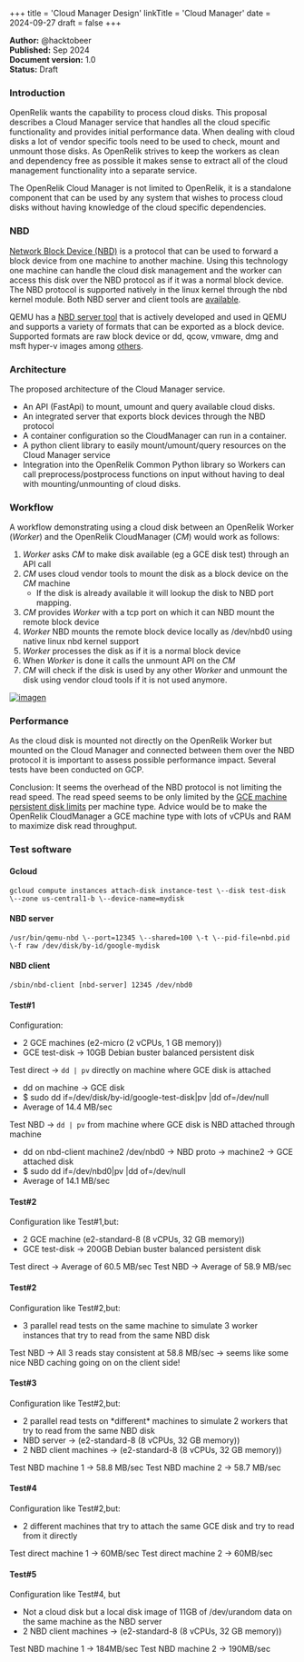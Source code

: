 +++
title = 'Cloud Manager Design'
linkTitle = 'Cloud Manager'
date = 2024-09-27
draft = false
+++

**Author:** @hacktobeer <br>
**Published:** Sep 2024 <br>
**Document version:** 1.0 <br>
**Status:** Draft <br>

### Introduction

OpenRelik wants the capability to process cloud disks. This proposal describes a Cloud Manager service that handles all the cloud specific functionality and provides initial performance data. When dealing with cloud disks a lot of vendor specific tools need to be used to check, mount and unmount those disks. As OpenRelik strives to keep the workers as clean and dependency free as possible it makes sense to extract all of the cloud management functionality into a separate service.

The OpenRelik Cloud Manager is not limited to OpenRelik, it is a standalone component that can be used by any system that wishes to process cloud disks without having knowledge of the cloud specific dependencies.

### NBD

[Network Block Device (NBD)](https://en.wikipedia.org/wiki/Network_block_device) is a protocol that can be used to forward a block device from one machine to another machine. Using this technology one machine can handle the cloud disk management and the worker can access this disk over the NBD protocol as if it was a normal block device. The NBD protocol is supported natively in the linux kernel through the nbd kernel module. Both NBD server and client tools are [available](https://github.com/NetworkBlockDevice/nbd).

QEMU has a [NBD server tool](https://www.qemu.org/docs/master/tools/qemu-nbd.html) that is actively developed and used in QEMU and supports a variety of formats that can be exported as a block device. Supported formats are raw block device or dd, qcow, vmware, dmg and msft hyper-v images among [others](https://docs.redhat.com/en/documentation/red_hat_enterprise_linux/7/html/virtualization_deployment_and_administration_guide/sect-using_qemu_img-supported_qemu_img_formats#sect-Using_qemu_img-Supported_qemu_img_formats).

### Architecture

The proposed architecture of the Cloud Manager service.

* An API (FastApi) to mount, umount and query available cloud disks.
* An integrated server that exports block devices through the NBD protocol
* A container configuration so the CloudManager can run in a container.
* A python client library to easily mount/umount/query resources on the Cloud Manager service
* Integration into the OpenRelik Common Python library so Workers can call preprocess/postprocess functions on input without having to deal with mounting/unmounting of cloud disks.

### Workflow

A workflow demonstrating using a cloud disk between an OpenRelik Worker (*Worker*) and the OpenRelik CloudManager (*CM*) would work as follows:

1. *Worker* asks *CM* to make disk available (eg a GCE disk test) through an API call
2. *CM* uses cloud vendor tools to mount the disk as a block device on the *CM* machine
   * If the disk is already available it will lookup the disk to NBD port mapping.
3. *CM* provides *Worker* with a tcp port on which it can NBD mount the remote block device
4. *Worker* NBD mounts the remote block device locally as /dev/nbd0 using native linux nbd kernel support
5. *Worker* processes the disk as if it is a normal block device
6. When *Worker* is done it calls the unmount API on the *CM*
7. *CM* will check if the disk is used by any other *Worker* and unmount the disk using vendor cloud tools if it is not used anymore.

[![imagen](/cloudmanager.png)](/cloudmanager.png)

### Performance

As the cloud disk is mounted not directly on the OpenRelik Worker but mounted on the Cloud Manager and connected between them over the NBD protocol it is important to assess possible performance impact. Several tests have been conducted on GCP.

Conclusion: It seems the overhead of the NBD protocol is not limiting the read speed. The read speed seems to be only limited by the [GCE machine persistent disk limits](https://cloud.google.com/compute/docs/disks/performance#machine-type-disk-limits) per machine type. Advice would be to make the OpenRelik CloudManager a GCE machine type with lots of vCPUs and RAM to maximize disk read throughput.

### Test software
#### Gcloud
`gcloud compute instances attach-disk instance-test \--disk test-disk \--zone us-central1-b \--device-name=mydisk`

#### NBD server
`/usr/bin/qemu-nbd \--port=12345 \--shared=100 \-t \--pid-file=nbd.pid \-f raw /dev/disk/by-id/google-mydisk`

#### NBD client
`/sbin/nbd-client [nbd-server] 12345 /dev/nbd0`

#### Test\#1

Configuration:

* 2 GCE machines (e2-micro (2 vCPUs, 1 GB memory))
* GCE test-disk \-\> 10GB Debian buster balanced persistent disk

Test direct \-\> `dd | pv` directly on machine where GCE disk is attached

* dd on machine \-\> GCE disk
* $ sudo dd if=/dev/disk/by-id/google-test-disk|pv |dd of=/dev/null
* Average of 14.4 MB/sec

Test NBD \-\> `dd | pv` from machine where GCE disk is NBD attached through machine

* dd on nbd-client machine2 /dev/nbd0 \-\> NBD proto \-\>  machine2 \-\> GCE attached disk
* $ sudo dd if=/dev/nbd0|pv |dd of=/dev/null
* Average of 14.1 MB/sec

#### Test\#2
Configuration like Test\#1,but:

* 2 GCE machine (e2-standard-8 (8 vCPUs, 32 GB memory))
* GCE test-disk \-\> 200GB Debian buster balanced persistent disk

Test direct \-\> Average of 60.5 MB/sec
Test NBD \-\> Average of 58.9 MB/sec

#### Test\#2
Configuration like Test\#2,but:

* 3 parallel read tests on the same machine to simulate 3 worker instances that try to read from the same NBD disk

Test NBD \-\> All 3 reads stay consistent at 58.8 MB/sec \-\> seems like some nice NBD caching going on on the client side\!

#### Test\#3
Configuration like Test\#2,but:

* 2 parallel read tests on \*different\* machines to simulate 2 workers that try to read from the same NBD disk
* NBD server \-\> (e2-standard-8 (8 vCPUs, 32 GB memory))
* 2 NBD client machines \-\> (e2-standard-8 (8 vCPUs, 32 GB memory))

Test NBD machine 1 \-\> 58.8 MB/sec
Test NBD machine 2 \-\> 58.7 MB/sec

#### Test\#4
Configuration like Test\#2,but:

* 2 different machines that try to attach the same GCE disk and try to read from it directly

Test direct machine 1 \-\> 60MB/sec
Test direct machine 2 \-\> 60MB/sec

#### Test\#5
Configuration like Test\#4, but

* Not a cloud disk but a local disk image of 11GB of /dev/urandom data on the same machine as the NBD server
* 2 NBD client machines \-\> (e2-standard-8 (8 vCPUs, 32 GB memory))

Test NBD machine 1 \-\> 184MB/sec
Test NBD machine 2 \-\> 190MB/sec
